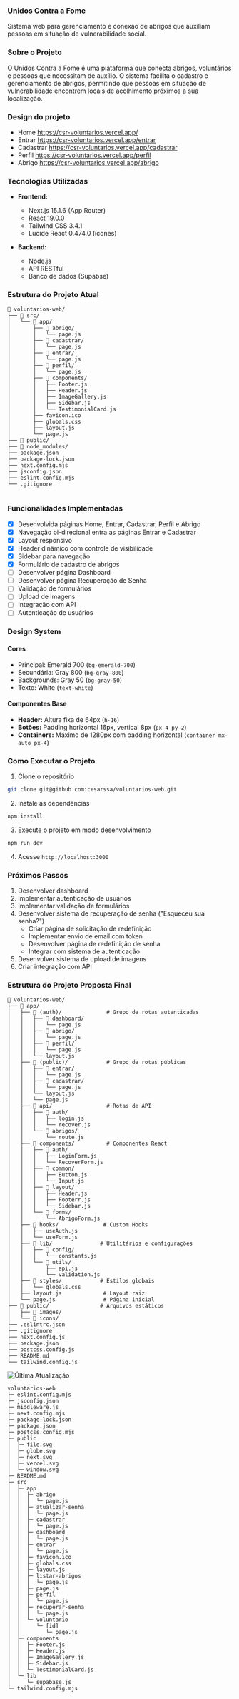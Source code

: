 ### Unidos Contra a Fome

Sistema web para gerenciamento e conexão de abrigos que auxiliam pessoas em situação de vulnerabilidade social.

### Sobre o Projeto

O Unidos Contra a Fome é uma plataforma que conecta abrigos, voluntários e pessoas que necessitam de auxílio. 
O sistema facilita o cadastro e gerenciamento de abrigos, permitindo que pessoas em situação de vulnerabilidade 
encontrem locais de acolhimento próximos a sua localização.

### Design do projeto
- Home https://csr-voluntarios.vercel.app/
- Entrar https://csr-voluntarios.vercel.app/entrar
- Cadastrar https://csr-voluntarios.vercel.app/cadastrar
- Perfil https://csr-voluntarios.vercel.app/perfil
- Abrigo https://csr-voluntarios.vercel.app/abrigo

### Tecnologias Utilizadas

- **Frontend:**
  - Next.js 15.1.6 (App Router)
  - React 19.0.0
  - Tailwind CSS 3.4.1
  - Lucide React 0.474.0 (ícones)

- **Backend:**
  - Node.js
  - API RESTful
  - Banco de dados (Supabse)

### Estrutura do Projeto Atual
```
📁 voluntarios-web/
├── 📁 src/
│   └── 📁 app/
│       ├── 📁 abrigo/
│       │   └── page.js
│       ├── 📁 cadastrar/
│       │   └── page.js
│       ├── 📁 entrar/
│       │   └── page.js
│       ├── 📁 perfil/
│       │   └── page.js
│       ├── 📁 components/
│       │   ├── Footer.js
│       │   ├── Header.js
│       │   ├── ImageGallery.js
│       │   ├── Sidebar.js
│       │   └── TestimonialCard.js
│       ├── favicon.ico
│       ├── globals.css
│       ├── layout.js
│       └── page.js
├── 📁 public/
├── 📁 node_modules/
├── package.json
├── package-lock.json
├── next.config.mjs
├── jsconfig.json
├── eslint.config.mjs
└── .gitignore


```
###  Funcionalidades Implementadas

- [x] Desenvolvida páginas Home, Entrar, Cadastrar, Perfil e Abrigo
- [x] Navegação bi-direcional entra as páginas Entrar e Cadastrar
- [x] Layout responsivo
- [x] Header dinâmico com controle de visibilidade
- [x] Sidebar para navegação
- [x] Formulário de cadastro de abrigos
- [ ] Desenvolver página Dashboard
- [ ] Desenvolver página Recuperação de Senha
- [ ] Validação de formulários
- [ ] Upload de imagens
- [ ] Integração com API
- [ ] Autenticação de usuários

### Design System

#### Cores
- Principal: Emerald 700 (`bg-emerald-700`)
- Secundária: Gray 800 (`bg-gray-800`)
- Backgrounds: Gray 50 (`bg-gray-50`)
- Texto: White (`text-white`)

#### Componentes Base
- **Header:** Altura fixa de 64px (`h-16`)
- **Botões:** Padding horizontal 16px, vertical 8px (`px-4 py-2`)
- **Containers:** Máximo de 1280px com padding horizontal (`container mx-auto px-4`)

### Como Executar o Projeto

1. Clone o repositório
```bash
git clone git@github.com:cesarssa/voluntarios-web.git
```

2. Instale as dependências
```bash
npm install
```

3. Execute o projeto em modo desenvolvimento
```bash
npm run dev
```

4. Acesse `http://localhost:3000`

### Próximos Passos

1. Desenvolver dashboard
2. Implementar autenticação de usuários
3. Implementar validação de formulários
4. Desenvolver sistema de recuperação de senha ("Esqueceu sua senha?")
   - Criar página de solicitação de redefinição
   - Implementar envio de email com token
   - Desenvolver página de redefinição de senha
   - Integrar com sistema de autenticação
5. Desenvolver sistema de upload de imagens
6. Criar integração com API



### Estrutura do Projeto Proposta Final
```
📁 voluntarios-web/
├── 📁 app/
│   ├── 📁 (auth)/              # Grupo de rotas autenticadas
│   │   ├── 📁 dashboard/
│   │   │   └── page.js
│   │   ├── 📁 abrigo/         
│   │   │   └── page.js
│   │   ├── 📁 perfil/
│   │   │   └── page.js
│   │   └── layout.js
│   ├── 📁 (public)/            # Grupo de rotas públicas
│   │   ├── 📁 entrar/
│   │   │   └── page.js
│   │   ├── 📁 cadastrar/      
│   │   │   └── page.js
│   │   └── layout.js
│   │   └── page.js
│   ├── 📁 api/                 # Rotas de API
│   │   ├── 📁 auth/
│   │   │   ├── login.js
│   │   │   └── recover.js
│   │   └── 📁 abrigos/
│   │       └── route.js
│   ├── 📁 components/          # Componentes React
│   │   ├── 📁 auth/
│   │   │   ├── LoginForm.js
│   │   │   └── RecoverForm.js
│   │   ├── 📁 common/
│   │   │   ├── Button.js
│   │   │   └── Input.js
│   │   ├── 📁 layout/
│   │   │   ├── Header.js
│   │   │   ├── Footerr.js
│   │   │   └── Sidebar.js
│   │   └── 📁 forms/
│   │       └── AbrigoForm.js
│   ├── 📁 hooks/              # Custom Hooks
│   │   ├── useAuth.js
│   │   └── useForm.js
│   ├── 📁 lib/               # Utilitários e configurações
│   │   ├── 📁 config/
│   │   │   └── constants.js
│   │   └── 📁 utils/
│   │       ├── api.js
│   │       └── validation.js
│   ├── 📁 styles/            # Estilos globais
│   │   └── globals.css
│   ├── layout.js             # Layout raiz
│   └── page.js               # Página inicial
├── 📁 public/                # Arquivos estáticos
│   ├── 📁 images/
│   └── 📁 icons/
├── .eslintrc.json
├── .gitignore
├── next.config.js
├── package.json
├── postcss.config.js
├── README.md
└── tailwind.config.js
````
![Última Atualização](https://img.shields.io/github/last-commit/cesarssa/voluntarios-web?label=última%20atualização&color=5F9EA0&style=flat-square&date_format=%Y-%m-%d%20%H:%M:%S)

```
voluntarios-web
├─ eslint.config.mjs
├─ jsconfig.json
├─ middleware.js
├─ next.config.mjs
├─ package-lock.json
├─ package.json
├─ postcss.config.mjs
├─ public
│  ├─ file.svg
│  ├─ globe.svg
│  ├─ next.svg
│  ├─ vercel.svg
│  └─ window.svg
├─ README.md
├─ src
│  ├─ app
│  │  ├─ abrigo
│  │  │  └─ page.js
│  │  ├─ atualizar-senha
│  │  │  └─ page.js
│  │  ├─ cadastrar
│  │  │  └─ page.js
│  │  ├─ dashboard
│  │  │  └─ page.js
│  │  ├─ entrar
│  │  │  └─ page.js
│  │  ├─ favicon.ico
│  │  ├─ globals.css
│  │  ├─ layout.js
│  │  ├─ listar-abrigos
│  │  │  └─ page.js
│  │  ├─ page.js
│  │  ├─ perfil
│  │  │  └─ page.js
│  │  ├─ recuperar-senha
│  │  │  └─ page.js
│  │  └─ voluntario
│  │     └─ [id]
│  │        └─ page.js
│  ├─ components
│  │  ├─ Footer.js
│  │  ├─ Header.js
│  │  ├─ ImageGallery.js
│  │  ├─ Sidebar.js
│  │  └─ TestimonialCard.js
│  └─ lib
│     └─ supabase.js
└─ tailwind.config.mjs

```